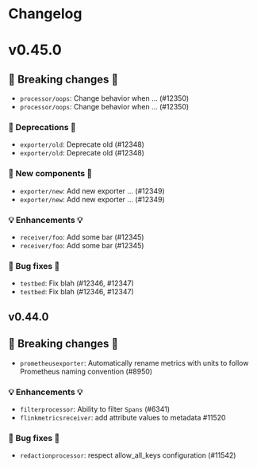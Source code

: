 # Changelog

<!-- next version -->

# v0.45.0

## 🛑 Breaking changes 🛑
- `processor/oops`: Change behavior when ... (#12350)
- `processor/oops`: Change behavior when ... (#12350)

### 🚩 Deprecations 🚩
- `exporter/old`: Deprecate old (#12348)
- `exporter/old`: Deprecate old (#12348)

### 🚀 New components 🚀
- `exporter/new`: Add new exporter ... (#12349)
- `exporter/new`: Add new exporter ... (#12349)

### 💡 Enhancements 💡
- `receiver/foo`: Add some bar (#12345)
- `receiver/foo`: Add some bar (#12345)

### 🧰 Bug fixes 🧰
- `testbed`: Fix blah (#12346, #12347)
- `testbed`: Fix blah (#12346, #12347)


## v0.44.0

## 🛑 Breaking changes 🛑

- `prometheusexporter`: Automatically rename metrics with units to follow Prometheus naming convention (#8950)

### 💡 Enhancements 💡

- `filterprocessor`: Ability to filter `Spans` (#6341)
- `flinkmetricsreceiver`: add attribute values to metadata #11520

### 🧰 Bug fixes 🧰

- `redactionprocessor`: respect allow_all_keys configuration (#11542)
